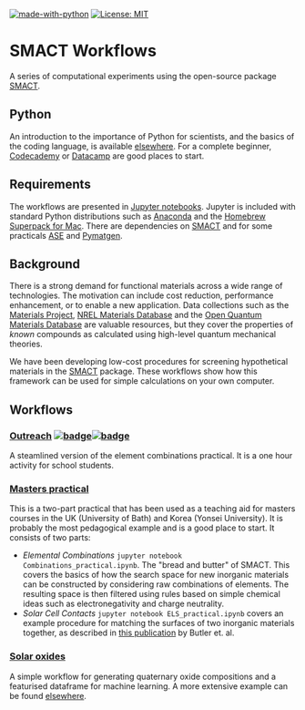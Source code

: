 [![made-with-python](https://img.shields.io/badge/Made%20with-Python-1f425f.svg)](https://www.python.org/)
[![License: MIT](https://img.shields.io/badge/License-MIT-yellow.svg)](https://opensource.org/licenses/MIT)

# SMACT Workflows
A series of computational experiments using the open-source package [SMACT](https://github.com/WMD-group/smact).

## Python
An introduction to the importance of Python for scientists, and the basics of the coding language, is available [elsewhere](https://www.researchgate.net/profile/Brian_Toby/publication/269995603_Whypython_scientists_should_learn_to_program_in_Python/links/549dbd610cf2b803713a7bec.pdf). For a complete beginner, [Codecademy](https://www.codecademy.com/learn/learn-python-3) or [Datacamp](https://www.datacamp.com/courses/intro-to-python-for-data-science) are good places to start. 

## Requirements
The workflows are presented in [Jupyter notebooks](http://jupyter.org). Jupyter is included with standard Python distributions such as [Anaconda](https://www.continuum.io/downloads) and the [Homebrew Superpack for Mac](http://stronginference.com/ScipySuperpack/). There are dependencies on [SMACT](https://github.com/WMD-group/smact) and for some practicals [ASE](https://wiki.fysik.dtu.dk/ase/) and [Pymatgen](www.pymatgen.org).

## Background
There is a strong demand for functional materials across a wide range of technologies. The motivation can include cost reduction, performance enhancement, or to enable a new application. Data collections such as the [Materials Project](https://www.materialsproject.org), [NREL Materials Database](http://materials.nrel.gov) and the [Open Quantum Materials Database](http://oqmd.org) are valuable resources, but they cover the properties of *known* compounds as calculated using high-level quantum mechanical theories.

We have been developing low-cost procedures for screening hypothetical materials in the [SMACT](https://github.com/WMD-group/SMACT) package. These workflows show how this framework can be used for simple calculations on your own computer. 

## Workflows

### [Outreach](./outreach_2020) [![badge](https://img.shields.io/badge/launch%20-tutorial-579ACA.svg)](https://mybinder.org/v2/gh/WMD-group/SMACT_workflows/master?filepath=outreach_2020%2Fpython3_intro_2020.ipynb)[![badge](https://img.shields.io/badge/launch%20-notebook-579ACA.svg)](https://mybinder.org/v2/gh/WMD-group/SMACT_workflows/master?filepath=outreach_2020%2Fmaterials_combinations_2020.ipynb)

A steamlined version of the element combinations practical. It is a one hour activity for school students.

### [Masters practical](./masters_practical)
This is a two-part practical that has been used as a teaching aid for masters courses in the UK (University of Bath) and Korea (Yonsei University). It is probably the most pedagogical example and is a good place to start. It consists of two parts:

- *Elemental Combinations* `jupyter notebook Combinations_practical.ipynb`. The "bread and butter" of SMACT. This covers the basics of how the search space for new inorganic materials can be constructed by considering raw combinations of elements. The resulting space is then filtered using rules based on simple chemical ideas such as electronegativity and charge neutrality. 
- *Solar Cell Contacts* `jupyter notebook ELS_practical.ipynb` covers an example procedure for matching the surfaces of two inorganic materials together, as described in [this publication](https://pubs.rsc.org/en/content/articlelanding/2016/tc/c5tc04091d#!divAbstract) by Butler et. al.

### [Solar oxides](./Solar_oxides)
A simple workflow for generating quaternary oxide compositions and  a featurised dataframe for machine learning. A more extensive example can be found [elsewhere](https://github.com/WMD-group/Solar_oxides_data).
